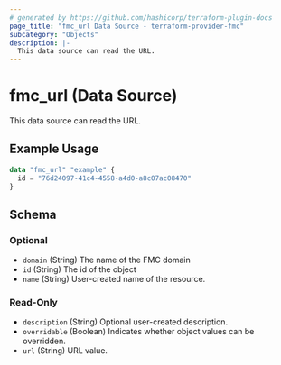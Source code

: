 ```yaml
---
# generated by https://github.com/hashicorp/terraform-plugin-docs
page_title: "fmc_url Data Source - terraform-provider-fmc"
subcategory: "Objects"
description: |-
  This data source can read the URL.
---
```


# fmc_url (Data Source)

This data source can read the URL.

## Example Usage

```terraform
data "fmc_url" "example" {
  id = "76d24097-41c4-4558-a4d0-a8c07ac08470"
}
```

<!-- schema generated by tfplugindocs -->
## Schema

### Optional

- `domain` (String) The name of the FMC domain
- `id` (String) The id of the object
- `name` (String) User-created name of the resource.

### Read-Only

- `description` (String) Optional user-created description.
- `overridable` (Boolean) Indicates whether object values can be overridden.
- `url` (String) URL value.
